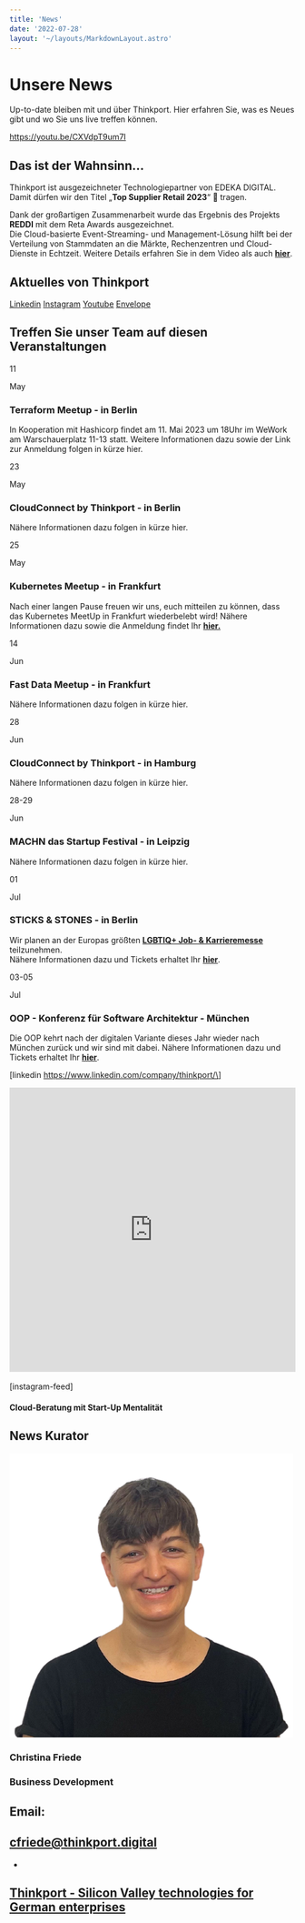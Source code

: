```yaml
---
title: 'News'
date: '2022-07-28'
layout: '~/layouts/MarkdownLayout.astro'
---
```


# Unsere News

Up-to-date bleiben mit und über Thinkport. Hier erfahren Sie, was es Neues gibt und wo Sie uns live treffen können.

https://youtu.be/CXVdpT9um7I

## Das ist der Wahnsinn…

Thinkport ist ausgezeichneter Technologiepartner von EDEKA DIGITAL. Damit dürfen wir den Titel „**Top Supplier Retail 2023**“ 🚀 tragen.

Dank der großartigen Zusammenarbeit wurde das Ergebnis des Projekts **REDDI** mit dem Reta Awards ausgezeichnet.  
Die Cloud-basierte Event-Streaming- und Management-Lösung hilft bei der Verteilung von Stammdaten an die Märkte, Rechenzentren und Cloud-Dienste in Echtzeit. Weitere Details erfahren Sie in dem Video als auch **[hier](https://thinkport.digital/reta-award-winning-cooperation/)**.

## Aktuelles von Thinkport

[](#linksection)[Linkedin](https://www.linkedin.com/company/11759873) [Instagram](https://www.instagram.com/thinkport/) [Youtube](https://www.youtube.com/channel/UCnke3WYRT6bxuMK2t4jw2qQ) [Envelope](mailto:tdrechsel@thinkport.digital)

## Treffen Sie unser Team auf diesen Veranstaltungen

11

May

### Terraform Meetup - in Berlin

In Kooperation mit Hashicorp findet am 11. Mai 2023 um 18Uhr im WeWork am Warschauerplatz 11-13 statt. Weitere Informationen dazu sowie der Link zur Anmeldung folgen in kürze hier.

23

May

### CloudConnect by Thinkport - in Berlin

Nähere Informationen dazu folgen in kürze hier.

25

May

### Kubernetes Meetup - in Frankfurt

Nach einer langen Pause freuen wir uns, euch mitteilen zu können, dass das Kubernetes MeetUp in Frankfurt wiederbelebt wird! Nähere Informationen dazu sowie die Anmeldung findet Ihr **[hier.](https://www.meetup.com/de-DE/frankfurt-am-main-kubernetes-meetup/events/292702779/)**

14

Jun

### Fast Data Meetup - in Frankfurt

Nähere Informationen dazu folgen in kürze hier.

28

Jun

### CloudConnect by Thinkport - in Hamburg

Nähere Informationen dazu folgen in kürze hier.

28-29

Jun

### MACHN das Startup Festival - in Leipzig

Nähere Informationen dazu folgen in kürze hier.

01

Jul

### STICKS & STONES - in Berlin

Wir planen an der Europas größten **[LGBTIQ+ Job- & Karrieremesse](https://www.sticks-and-stones.com/sxs-bln/)** teilzunehmen.  
Nähere Informationen dazu und Tickets erhaltet Ihr **[hier](https://www.eventbrite.de/e/sticks-stones-berlin-23-europas-grote-lgbtiq-job-karrieremesse-tickets-471024656427?aff=erelexpmlt/)**.

03-05

Jul

### OOP - Konferenz für Software Architektur - München

Die OOP kehrt nach der digitalen Variante dieses Jahr wieder nach München zurück und wir sind mit dabei. Nähere Informationen dazu und Tickets erhaltet Ihr **[hier](https://www.oop-konferenz.de/oop-2023-muenchen)**.

\[linkedin https://www.linkedin.com/company/thinkport/\]

<iframe src="https://widget.taggbox.com/108929" style="width:100%; height:500px; border:none; "></iframe>

\[instagram-feed\]

#### Cloud-Beratung mit Start-Up Mentalität

## News Kurator

![portrait Christina](images/Christina.png)

### Christina Friede

### Business Development

## Email:

## [cfriede@thinkport.digital](mailto:cfriede@thinkport.digital)

- [](https://www.linkedin.com/in/christina-friede-2a6426168/)

## [Thinkport - Silicon Valley technologies for German enterprises](https://thinkport.digital/kontaktieren/)
